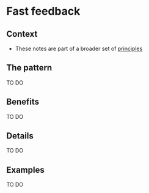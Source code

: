 # Fast feedback

## Context

* These notes are part of a broader set of [principles](../principles.md)

## The pattern

TO DO

## Benefits

TO DO

## Details

TO DO

## Examples

TO DO